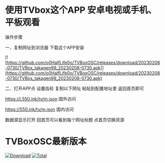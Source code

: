 # 使用TVbox这个APP 安卓电视或手机、平板观看

操作步骤

一、复制网址到浏览器 下载这个APP安装

[![https://github.com/o0HalfLife0o/TVBoxOSC/releases/download/20230208-0730/TVBox_takagen99_20230208-0730.apk]](https://github.com/o0HalfLife0o/TVBoxOSC/releases/download/20230208-0730/TVBox_takagen99_20230208-0730.apk)

二、打开APP点 设置齿轮 复制以下网址 粘贴到配置地址里 返回首页即可

https://i.550.ink/tv/m.json 国外访问

https://550.ink/tv/m.json 国内访问

数据源显示打开 回首页可以看到每个网址标题 点首页切换资源

# TVBoxOSC最新版本

[![Download](https://img.shields.io/github/v/release/o0HalfLife0o/TVBoxOSC?color=orange&logoColor=orange&label=Download&logo=DocuSign)](https://github.com/o0HalfLife0o/TVBoxOSC/releases/latest) 
[![Total](https://shields.io/github/downloads/o0HalfLife0o/TVBoxOSC/total?logo=Bookmeter&label=Counts&logoColor=yellow&color=yellow)](https://github.com/o0HalfLife0o/TVBoxOSC/releases)

